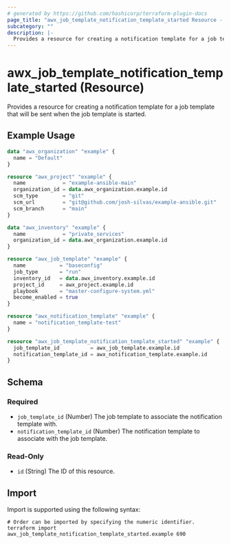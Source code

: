 ```yaml
---
# generated by https://github.com/hashicorp/terraform-plugin-docs
page_title: "awx_job_template_notification_template_started Resource - terraform-provider-awx"
subcategory: ""
description: |-
  Provides a resource for creating a notification template for a job template that will be sent when the job template is started.
---
```


# awx_job_template_notification_template_started (Resource)

Provides a resource for creating a notification template for a job template that will be sent when the job template is started.

## Example Usage

```terraform
data "awx_organization" "example" {
  name = "Default"
}

resource "awx_project" "example" {
  name            = "example-ansible-main"
  organization_id = data.awx_organization.example.id
  scm_type        = "git"
  scm_url         = "git@github.com/josh-silvas/example-ansible.git"
  scm_branch      = "main"
}

data "awx_inventory" "example" {
  name            = "private_services"
  organization_id = data.awx_organization.example.id
}

resource "awx_job_template" "example" {
  name           = "baseconfig"
  job_type       = "run"
  inventory_id   = data.awx_inventory.example.id
  project_id     = awx_project.example.id
  playbook       = "master-configure-system.yml"
  become_enabled = true
}

resource "awx_notification_template" "example" {
  name = "notification_template-test"
}

resource "awx_job_template_notification_template_started" "example" {
  job_template_id          = awx_job_template.example.id
  notification_template_id = awx_notification_template.example.id
}
```

<!-- schema generated by tfplugindocs -->
## Schema

### Required

- `job_template_id` (Number) The job template to associate the notification template with.
- `notification_template_id` (Number) The notification template to associate with the job template.

### Read-Only

- `id` (String) The ID of this resource.

## Import

Import is supported using the following syntax:

```shell
# Order can be imported by specifying the numeric identifier.
terraform import awx_job_template_notification_template_started.example 690
```
